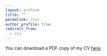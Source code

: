 ```yaml
---
layout: archive
title: ""
permalink: /cv/
author_profile: true
redirect_from:
  - /cv
---
```


<!---
<iframe src="/files/pdf/my_CV.pdf" width="100%" height="500" frameborder="no" border="0" marginwidth="0" marginheight="0"></iframe>
--->



You can download a PDF copy of my CV [here](/files/pdf/my_CV.pdf).
